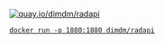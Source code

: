[![quay.io/dimdm/radapi](https://quay.io/repository/dimdm/radapi/status "quay.io/dimdm/radapi")](https://quay.io/repository/dimdm/radapi)

[`docker run -p 1880:1880 dimdm/radapi`](https://hub.docker.com/r/dimdm/radapi/)
